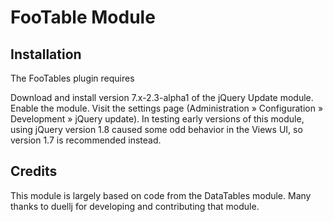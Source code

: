# FooTable Module

## Installation

The FooTables plugin requires 

Download and install version 7.x-2.3-alpha1 of the jQuery Update module. Enable the module. Visit the settings page (Administration » Configuration » Development » jQuery update). In testing early versions of this module, using jQuery version 1.8 caused some odd behavior in the Views UI, so version 1.7 is recommended instead.

## Credits

This module is largely based on code from the DataTables module. Many thanks to duellj for developing and contributing that module.

